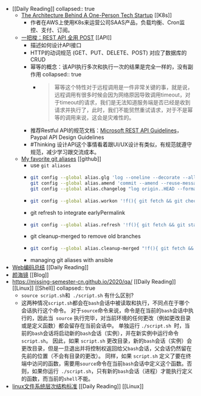 - [[Daily Reading]]
  collapsed:: true
	- [The Architecture Behind A One-Person Tech Startup](https://anthonynsimon.com/blog/one-man-saas-architecture/) [[K8s]]
		- 作者在AWS上使用K8s来运营公司SAAS产品，负载均衡、Cron监控、支付、订阅。
	- [一把梭：REST API 全用 POST](https://coolshell.cn/articles/22173.html) [[API]]
		- 描述如何设计API接口
		- HTTP的动词规范 (GET、PUT、DELETE、POST) 对应了数据库的CRUD
		- 幂等的概念：该API执行多次和执行一次的结果是完全一样的，没有副作用
		  collapsed:: true
			- > 幂等这个特性对于远程调用是一件非常关键的事，就是说，远程调用有很多时候会因为网络原因导致调用timeout，对于timeout的请求，我们是无法知道服务端是否已经是收到请求并执行了，此时，我们不能贸然重试请求，对于不是幂等的调用来说，这会是灾难性的。
		- 推荐Restful API的规范文档：[Microsoft REST API Guidelines](https://github.com/microsoft/api-guidelines/blob/vNext/Guidelines.md)，Paypal API Design Guidelines
		- #Thinking 设计API这个事情看着跟UI/UX设计有类似，有规范就遵守规范，减少学习跟交流成本。
	- [My favorite git aliases](https://www.lazy-electron.com/2021/07/29/git-aliases.html) [[github]]
		- use `git aliases`
		- ```bash
		  git config --global alias.glg 'log --oneline --decorate --all --graph'
		  git config --global alias.amend 'commit --amend --reuse-message=HEAD'
		  git config --global alias.changelog "log origin..HEAD --format='* %s%n%w(,4,4)%+b'"
		  ```
		- ```bash
		  git config --global alias.workon '!f(){ git fetch && git checkout -b "$1" $(git symbolic-ref refs/remotes/origin/HEAD | sed "s@^refs/remotes/@@"); };f'
		  ```
		- git refresh to integrate earlyPermalink
		- ```bash
		  git config --global alias.refresh '!f(){ git fetch && git stash && git rebase $(git symbolic-ref refs/remotes/origin/HEAD | sed "s@^refs/remotes/@@") && git stash pop; };f'
		  ```
		- git cleanup-merged to remove old branches
		- ```bash
		  git config --global alias.cleanup-merged "!f(){ git fetch && git branch --merged | grep -v '* ' | xargs git branch --delete; };f"
		  ```
		- managing git aliases with ansible
- [Web编码总结](https://yanhaijing.com/web/2014/12/20/web-charset/) [[Daily Reading]]
- [颜海镜](https://yanhaijing.com) [[Blog]]
- https://missing-semester-cn.github.io/2020/qa/ [[Daily Reading]] [[Linux]] [[Shell]]
  collapsed:: true
	- `source script.sh`和` ./script.sh` 有什么区别?
	- 这两种情况` script.sh `都会在`bash`会话中被读取和执行，不同点在于哪个会话执行这个命令。 对于` source `命令来说，命令是在当前的`bash`会话中执行的，因此当` source` 执行完毕，对当前环境的任何更改（例如更改目录或是定义函数）都会留存在当前会话中。 单独运行 `./script.sh `时，当前的`bash`会话将启动新的`bash`会话（实例），并在新实例中运行命令 `script.sh`。 因此，如果 `script.sh` 更改目录，新的`bash`会话（实例）会更改目录，但是一旦退出并将控制权返回给父`bash`会话，父会话仍然留在先前的位置（不会有目录的更改）。 同样，如果 `script.sh` 定义了要在终端中访问的函数，需要用` source `命令在当前`bash`会话中定义这个函数。否则，如果你运行` ./script.sh`，只有新的`bash`会话（进程）才能执行定义的函数，而当前的`shell`不能。
- [linux文件系统层次结构标准](https://zh.wikipedia.org/wiki/文件系统层次结构标准) [[Daily Reading]] [[Linux]]